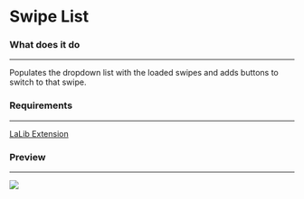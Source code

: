 # **Swipe List**

### What does it do
___

Populates the dropdown list with the loaded swipes and adds buttons to switch to that swipe.


### Requirements
___

[LaLib Extension](https://github.com/LenAnderson/SillyTavern-LALib)

### Preview
___

![](https://files.catbox.moe/31er6a.png)




